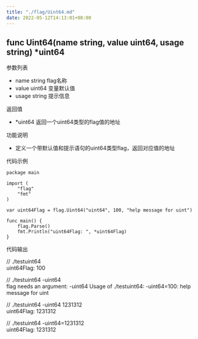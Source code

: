 ```yaml
---
title: "./flag/Uint64.md"
date: 2022-05-12T14:13:01+08:00
---
```

## func Uint64(name string, value uint64, usage string) *uint64

参数列表
- name string   flag名称
- value uint64 变量默认值
- usage string 提示信息

返回值
- *uint64 返回一个uint64类型的flag值的地址

功能说明
- 定义一个带默认值和提示语句的uint64类型flag，返回对应值的地址

代码示例
        
    package main
    
    import (
    	"flag"
    	"fmt"
    )
    
    var uint64Flag = flag.Uint64("uint64", 100, "help message for uint")
    
    func main() {
    	flag.Parse()
    	fmt.Println("uint64Flag: ", *uint64Flag)
    }

代码输出
            
//  ./testuint64                    
uint64Flag:  100

//  ./testuint64 -uint64            
flag needs an argument: -uint64
Usage of ./testuint64:
  -uint64=100: help message for uint

//  ./testuint64 -uint64 1231312    
uint64Flag:  1231312

//  ./testuint64 -uint64=1231312    
uint64Flag:  1231312
